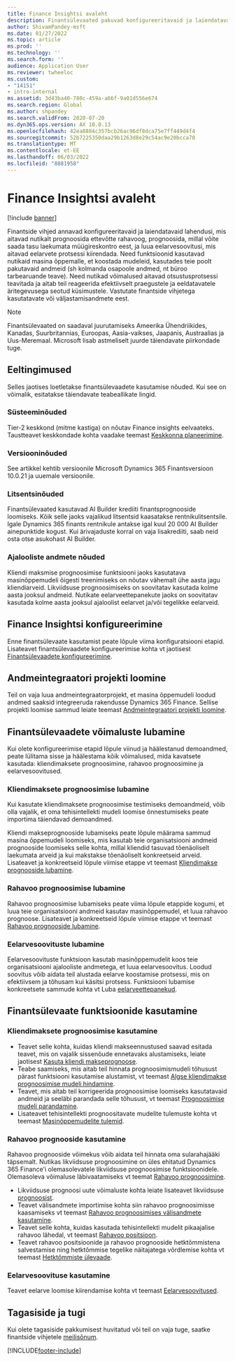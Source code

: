 ```yaml
---
title: Finance Insightsi avaleht
description: Finantsülevaated pakuvad konfigureeritavaid ja laiendatavaid mudeleid, mis aitavad teil täpselt ja nutikalt ennustada oma ettevõtte rahavoogu, ennustada, millal saate laekumata nõuete eest tasu, ja luua eelarveplaani, mis võib kiirendada teie eelarve koostamise protsessi. Kõik need funktsioonid põhinevad nutikatel masinõppemudelitel.
author: ShivamPandey-msft
ms.date: 01/27/2022
ms.topic: article
ms.prod: ''
ms.technology: ''
ms.search.form: ''
audience: Application User
ms.reviewer: twheeloc
ms.custom:
- "14151"
- intro-internal
ms.assetid: 3d43ba40-780c-459a-a66f-9a01d556e674
ms.search.region: Global
ms.author: shpandey
ms.search.validFrom: 2020-07-20
ms.dyn365.ops.version: AX 10.0.13
ms.openlocfilehash: 42ea8884c357bcb26ac96df8dca75e7ff449d4f4
ms.sourcegitcommit: 52b7225350daa29b1263d8e29c54ac9e20bcca70
ms.translationtype: MT
ms.contentlocale: et-EE
ms.lasthandoff: 06/03/2022
ms.locfileid: "8881958"
---
```

# <a name="finance-insights-home-page"></a>Finance Insightsi avaleht

[!include [banner](../includes/banner.md)]

Finantside vihjed annavad konfigureeritavaid ja laiendatavaid lahendusi, mis aitavad nutikalt prognoosida ettevõtte rahavoog, prognoosida, millal võite saada tasu laekumata müügireskontro eest, ja luua eelarvesoovitusi, mis aitavad eelarvete protsessi kiirendada. Need funktsioonid kasutavad nutikaid masina õppemalle, et koostada mudeleid, kasutades teie poolt pakutavaid andmeid (sh kolmanda osapoole andmed, nt büroo tarbearuande teave). Need nutikad võimalused aitavad otsustusprotsessi teavitada ja aitab teil reageerida efektiivselt praegustele ja eeldatavatele äritegevusega seotud küsimustele. Vastutate finantside vihjetega kasutatavate või väljastamisandmete eest.

> [!NOTE]
> Finantsülevaated on saadaval juurutamiseks Ameerika Ühendriikides, Kanadas, Suurbritannias, Euroopas, Aasia-vaikses, Jaapanis, Austraalias ja Uus-Meremaal. Microsoft lisab astmeliselt juurde täiendavate piirkondade tuge.

## <a name="prerequisites"></a>Eeltingimused

Selles jaotises loetletakse finantsülevaadete kasutamise nõuded. Kui see on võimalik, esitatakse täiendavate teabeallikate lingid.

### <a name="system-requirements"></a>Süsteeminõuded

Tier-2 keskkond (mitme kastiga) on nõutav Finance insights eelvaateks. Taustteavet keskkondade kohta vaadake teemast [Keskkonna planeerimine](../../fin-ops-core/fin-ops/imp-lifecycle/environment-planning.md).

### <a name="version-requirements"></a>Versiooninõuded

See artikkel kehtib versioonile Microsoft Dynamics 365 Finantsversioon 10.0.21 ja uuemale versioonile.

### <a name="license-requirements"></a>Litsentsinõuded

Finantsülevaated kasutavad AI Builder krediiti finantsprognooside loomiseks. Kõik selle jaoks vajalikud litsentsid kaasatakse rentnikulitsentsile. Igale Dynamics 365 finants rentnikule antakse igal kuul 20 000 AI Builder ainepunktide kogust. Kui ärivajaduste korral on vaja lisakrediiti, saab neid osta otse asukohast AI Builder.

### <a name="historical-data-requirements"></a>Ajalooliste andmete nõuded

Kliendi maksmise prognoosimise funktsiooni jaoks kasutatava masinõppemudeli õigesti treenimiseks on nõutav vähemalt ühe aasta jagu kliendiarveid. Likviidsuse prognoosimiseks on soovitatav kasutada kolme aasta jooksul andmeid. Nutikate eelarveettepanekute jaoks on soovitatav kasutada kolme aasta jooksul ajaloolist eelarvet ja/või tegelikke eelarveid.

## <a name="configure-finance-insights"></a>Finance Insightsi konfigureerimine

Enne finantsülevaate kasutamist peate lõpule viima konfiguratsiooni etapid. Lisateavet finantsülevaadete konfigureerimise kohta vt jaotisest [Finantsülevaadete konfigureerimine](configure-for-fin-insites.md).

## <a name="create-a-data-integrator-project"></a>Andmeintegraatori projekti loomine

Teil on vaja luua andmeintegraatorprojekt, et masina õppemudeli loodud andmed saaksid integreeruda rakendusse Dynamics 365 Finance. Sellise projekti loomise sammud leiate teemast [Andmeintegraatori projekti loomine](create-data-integrate-project.md).

## <a name="enable-finance-insights-capabilities"></a>Finantsülevaadete võimaluste lubamine

Kui olete konfigureerimise etapid lõpule viinud ja häälestanud demoandmed, peate lülitama sisse ja häälestama kõik võimalused, mida kavatsete kasutada: kliendimaksete prognoosimine, rahavoo prognoosimine ja eelarvesoovitused.

### <a name="enable-customer-payment-predictions"></a>Kliendimaksete prognoosimise lubamine
Kui kasutate kliendimaksete prognoosimise testimiseks demoandmeid, võib olla vajalik, et oma tehisintellekti mudeli loomise õnnestumiseks peate importima täiendavad demoandmed. 

Kliendi makseprognooside lubamiseks peate lõpule määrama sammud masina õppemudeli loomiseks, mis kasutab teie organisatsiooni andmeid prognooside loomiseks selle kohta, millal kliendid tasuvad tõenäoliselt laekumata arveid ja kui makstakse tõenäoliselt konkreetseid arveid. Lisateavet ja konkreetseid lõpule viimise etappe vt teemast [Kliendimakse prognooside lubamine](enable-cust-paymnt-prediction.md). 

### <a name="enable-cash-flow-forecasting"></a>Rahavoo prognoosimise lubamine
Rahavoo prognoosimise lubamiseks peate viima lõpule etappide kogumi, et luua teie organisatsiooni andmeid kasutav masinõppemudel, et luua rahavoo prognoose. Lisateavet ja konkreetseid lõpule viimise etappe vt teemast [Rahavoo prognooside lubamine](enable-cash-flow-forecasting.md).

### <a name="enable-budget-proposals"></a>Eelarvesoovituste lubamine

Eelarvesoovituste funktsioon kasutab masinõppemudelit koos teie organisatsiooni ajalooliste andmetega, et luua eelarvesoovitus. Loodud soovitus võib aidata teil alustada eelarve koostamise protsessi, mis on efektiivsem ja tõhusam kui käsitsi protsess. Funktsiooni lubamise konkreetsete sammude kohta vt Luba [eelarveettepanekud](enable-budget-proposal.md). 

## <a name="using-finance-insights-features"></a>Finantsülevaate funktsioonide kasutamine

### <a name="using-customer-payment-predictions"></a>Kliendimaksete prognoosimise kasutamine

- Teavet selle kohta, kuidas kliendi makseennustused saavad esitada teavet, mis on vajalik sissenõude ennetavaks alustamiseks, leiate jaotisest [Kasuta kliendi makseprognoose](use-customer-payment-predictions.md).
- Teabe saamiseks, mis aitab teil hinnata prognoosimismudeli tõhusust pärast funktsiooni kasutamise alustamist, vt teemast [Algse kliendimakse prognoosimise mudeli hindamine](evaluate-payment-prediction.md).
- Teavet, mis aitab teil korrigeerida prognoosimise loomiseks kasutatavaid andmeid ja seeläbi parandada selle tõhusust, vt teemast [Prognoosimise mudeli parandamine](improve-model.md).
- Lisateavet tehisintellekti prognoositavate mudelite tulemuste kohta vt teemast [Masinõppemudelite tulemid](confusion-matrix.md).

### <a name="using-cash-flow-forecasts"></a>Rahavoo prognooside kasutamine

Rahavoo prognooside võimekus võib aidata teil hinnata oma sularahajääki täpsemalt. Nutikas likviidsuse prognoosimine on üles ehitatud Dynamics 365 Finance'i olemasolevatele likviidsuse prognoosimise funktsioonidele. Olemasoleva võimaluse läbivaatamiseks vt teemat [Rahavoo prognoosimine](../cash-bank-management/cash-flow-forecasting.md).

- Likviidsuse prognoosi uute võimaluste kohta leiate lisateavet likviidsuse [prognoosist](cash-flow-forecast-intro.md).
- Teavet välisandmete importimise kohta siin rahavoo prognoosimisse kaasamiseks vt teemast [Rahavoo prognoosimises välisandmete kasutamine](external-data-in-cash-flow.md). 
- Teavet selle kohta, kuidas kasutada tehisintellekti mudelit pikaajalise rahavoo lähedal, vt teemast [Rahavoo positsioon](cash-position.md).
- Teavet rahavoo positsioonide ja rahavoo prognooside hetktõmmistena salvestamise ning hetktõmmise tegelike näitajatega võrdlemise kohta vt teemast [Hetktõmmiste ülevaade](payment-snapshots.md).

### <a name="using-budget-proposal"></a>Eelarvesoovituse kasutamine

Teavet eelarve loomise kiirendamise kohta vt teemast [Eelarvesoovitused](budget-proposals.md). 

## <a name="feedback-and-support"></a>Tagasiside ja tugi

Kui olete tagasiside pakkumisest huvitatud või teil on vaja tuge, saatke finantside vihjetele [meilisõnum](mailto:fiap@microsoft.com).

[!INCLUDE[footer-include](../../includes/footer-banner.md)]
